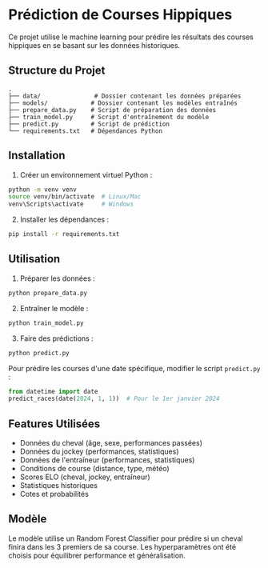 # Prédiction de Courses Hippiques

Ce projet utilise le machine learning pour prédire les résultats des courses hippiques en se basant sur les données historiques.

## Structure du Projet

```
.
├── data/               # Dossier contenant les données préparées
├── models/            # Dossier contenant les modèles entraînés
├── prepare_data.py    # Script de préparation des données
├── train_model.py     # Script d'entraînement du modèle
├── predict.py         # Script de prédiction
└── requirements.txt   # Dépendances Python
```

## Installation

1. Créer un environnement virtuel Python :
```bash
python -m venv venv
source venv/bin/activate  # Linux/Mac
venv\Scripts\activate     # Windows
```

2. Installer les dépendances :
```bash
pip install -r requirements.txt
```

## Utilisation

1. Préparer les données :
```bash
python prepare_data.py
```

2. Entraîner le modèle :
```bash
python train_model.py
```

3. Faire des prédictions :
```bash
python predict.py
```

Pour prédire les courses d'une date spécifique, modifier le script `predict.py` :
```python
from datetime import date
predict_races(date(2024, 1, 1))  # Pour le 1er janvier 2024
```

## Features Utilisées

- Données du cheval (âge, sexe, performances passées)
- Données du jockey (performances, statistiques)
- Données de l'entraîneur (performances, statistiques)
- Conditions de course (distance, type, météo)
- Scores ELO (cheval, jockey, entraîneur)
- Statistiques historiques
- Cotes et probabilités

## Modèle

Le modèle utilise un Random Forest Classifier pour prédire si un cheval finira dans les 3 premiers de sa course. Les hyperparamètres ont été choisis pour équilibrer performance et généralisation.
